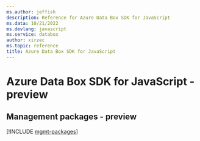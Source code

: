 ```yaml
---
ms.author: jeffish
description: Reference for Azure Data Box SDK for JavaScript
ms.data: 10/21/2022
ms.devlang: javascript
ms.service: databox
author: xirzec
ms.topic: reference
title: Azure Data Box SDK for JavaScript
---
```

# Azure Data Box SDK for JavaScript - preview

## Management packages - preview
[!INCLUDE [mgmt-packages](data-box-mgmt-index.md)]